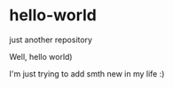 # hello-world
just another repository

Well, hello world)

I'm just trying to add smth new in my life :)
